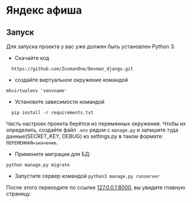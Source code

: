 # Яндекс афиша



## Запуск

Для запуска проекта у вас уже должен быть установлен Python 3.

- Скачайте код 
```console 
  https://github.com/ZusmanOne/Devman_django.git
  ```
- создайте виртуальное окружение командой
```console
mkvirtualenv 'venvname'
```
- Установите зависимости командой
```console
  pip install -r requirements.txt
````
Часть настроек проекта берётся из переменных окружения. Чтобы их определить, создайте файл `.env` рядом с `manage.py` и запишите туда данные(SECRET_KEY, DEBUG) из settings.py в таком формате: `ПЕРЕМЕННАЯ=значение`. 
 
- Примените миграции для БД:
```console
python manage.py migrate 
````

- Запустите сервер командой `python3 manage.py runserver`

После этого переходите по ссылке [127.0.0.1:8000](http://127.0.0.1:8000), вы увидите главную страницу.

